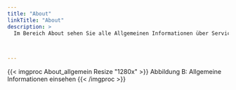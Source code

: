```yaml
---
title: "About"
linkTitle: "About"
description: >
  Im Bereich About sehen Sie alle Allgemeinen Informationen über Services so, wie Datenbanken ein.   
 


---
```

{{< imgproc About_allgemein Resize "1280x" >}}
Abbildung B: Allgemeine Informationen einsehen 
{{< /imgproc >}}


